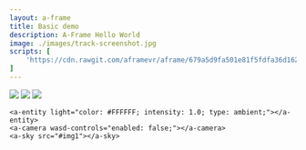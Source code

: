 ```yaml
---
layout: a-frame
title: Basic demo
description: A-Frame Hello World
image: ./images/track-screenshot.jpg
scripts: [
	'https://cdn.rawgit.com/aframevr/aframe/679a5d9fa501e81f5fdfa36d162580a116946fd1/dist/aframe-v0.2.0.min.js', # master at the time of writing
]
---
```

<a-scene>
	<a-assets>
		<img id="img1" src="https://ada.is/getting-started-with-webvr/a-frame-assets/SAM_100_0042.jpg" />
		<img id="img2" src="https://ada.is/getting-started-with-webvr/a-frame-assets/SAM_100_0046.jpg" />
		<img id="img3" src="https://ada.is/getting-started-with-webvr/a-frame-assets/SAM_100_0063.jpg" />
	</a-assets>

	<a-entity light="color: #FFFFFF; intensity: 1.0; type: ambient;"></a-entity>
	<a-camera wasd-controls="enabled: false;"></a-camera>
	<a-sky src="#img1"></a-sky>

</a-scene>
